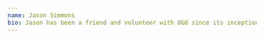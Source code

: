 ```yaml
---
name: Jason Simmons
bio: Jason has been a friend and volunteer with OGO since its inception and joined us in 2022 in a more formal sense to help accelerate and drive our mission to greater heights. He has a passion for water sports dating back to childhood experiences of water-skiing, surfing, and racing catamarans on the Chesapeake Bay, and military roots as his father served in the US Navy. In 2000, Jason settled his family on the banks of Lake Austin where water activities are not only a part of everyday life, but a very positive impact on mental wellness. Professionally he has a knack for operations and data and works as a data analyst for Dun & Bradstreet. In his spare time he also is an avid airplane pilot and flight instructor where many weekend days are spent either teaching/refining his student's flying capabilities or shuttling his clients to/from locations all around Texas and beyond.
---
```

